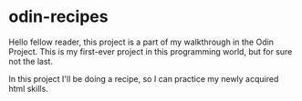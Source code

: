 # odin-recipes

Hello fellow reader, this project is a part of my walkthrough in the Odin Project.
This is my first-ever project in this programming world, but for sure not the last.

In this project I'll be doing a recipe, so I can practice my newly acquired html skills.
